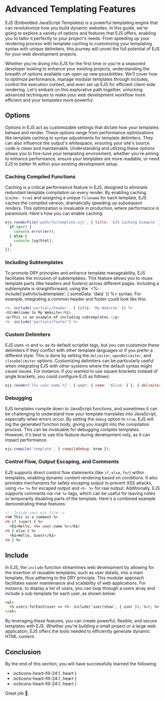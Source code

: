 # Advanced Templating Features
EJS (Embedded JavaScript Templates) is a powerful templating engine that can revolutionize how you build dynamic websites. In this guide, we're going to explore a variety of options and features that EJS offers, enabling you to tailor it perfectly to your project's needs. From speeding up your rendering process with template caching to customizing your templating syntax with unique delimiters, this journey will unveil the full potential of EJS for your web development projects.

Whether you're diving into EJS for the first time or you're a seasoned developer looking to enhance your existing projects, understanding the breadth of options available can open up new possibilities. We'll cover how to optimize performance, manage modular templates through includes, control the execution context, and even set up EJS for efficient client-side rendering. Let's embark on this explorative path together, unlocking advanced techniques to make your web development workflow more efficient and your templates more powerful.

## Options
Options in EJS act as customizable settings that dictate how your templates behave and render. These options range from performance optimizations like template caching to syntax adjustments for template delimiters. They can also influence the output's whitespace, ensuring your site's source code is clean and maintainable. Understanding and utilizing these options allows you to fine-tune your templating environment, whether you're aiming to enhance performance, ensure your templates are more readable, or need EJS to better fit within your existing development setup.

### Caching Compiled Functions
Caching is a critical performance feature in EJS, designed to eliminate redundant template compilation on every render. By enabling caching (`cache: true`) and assigning a unique `filename` for each template, EJS caches the compiled version, dramatically speeding up subsequent renders. This optimization is invaluable in production, where performance is paramount. Here's how you can enable caching:

``` javascript
ejs.renderFile('path/to/template.ejs', { title: 'EJS Caching Example' }, { cache: true, filename: 'template' }, function(err, html) {
  if (err) {
    console.error(err);
  } else {
    console.log(html);
  }
});
```
###  Including Subtemplates
To promote DRY principles and enhance template manageability, EJS facilitates the inclusion of subtemplates. This feature allows you to reuse template parts (like headers and footers) across different pages. Including a subtemplate is straightforward, using the `<%- include('path/to/subtemplate', { someData: 'data' }) %> syntax. For example, integrating a common header and footer could look like this:

``` javascript
<%- include('partials/header', { title: 'My Website' }) %>
<h1>Welcome to My Website</h1>
<p>This is an example of including subtemplates.</p>
<%- include('partials/footer') %>
```

### Custom Delimiters
EJS uses `<%` and `%>` as its default scriptlet tags, but you can customize these delimiters if they conflict with other template languages or if you prefer a different style. This is done by setting the `delimiter`, `openDelimiter`, and `closeDelimiter` options. Customizing delimiters can be particularly useful when integrating EJS with other systems where the default syntax might cause issues. For instance, if you wanted to use square brackets instead of angle brackets, you could configure EJS as follows:

```javascript
ejs.render('[%= user.name %]', { user: { name: 'Alice' } }, { delimiter: '%' });
```

### Debugging
EJS templates compile down to JavaScript functions, and sometimes it can be challenging to understand how your template translates into JavaScript, especially when errors occur. By setting the `debug` option to `true`, EJS will log the generated function body, giving you insight into the compilation process. This can be invaluable for debugging complex templates. However, it's best to use this feature during development only, as it can impact performance.

```javascript
ejs.compile('template', { compileDebug: true });
```

### Control Flow, Output Escaping, and Comments
EJS supports direct control flow statements (like `if`, `else`, `for`) within templates, enabling dynamic content rendering based on conditions. It also provides mechanisms for safely escaping output to prevent XSS attacks, using `<%= %>` for escaped output and `<%- %>` for raw output. Additionally, EJS supports comments via `<%# %>` tags, which can be useful for leaving notes or temporarily disabling parts of the template. Here's a combined example demonstrating these features:
```html
<!--Inside your ejs file-->
<%# This is a comment %>
<% if (user) { %>
  <h1>Hello, <%= user.name %></h1>
<% } else { %>
  <h1>Hello, Guest</h1>
<% } %>
```

## Include
In EJS, the `include` function streamlines web development by allowing for the insertion of reusable templates, such as user details, into a main template, thus adhering to the DRY principle. This modular approach facilitates easier maintenance and scalability of web applications. For instance, to display a list of users, you can loop through a users array and include a sub-template for each user, as shown below:
``` html
<ul>
  <% users.forEach(user => <%- include('user/show', { user }); %>); %>
</ul>
```

By leveraging these features, you can create powerful, flexible, and secure templates with EJS. Whether you're building a small project or a large web application, EJS offers the tools needed to efficiently generate dynamic HTML content.

## Conclusion

By the end of this section, you will have successfully learned the following:

- :octicons-heart-fill-24:{ .heart } 
- :octicons-heart-fill-24:{ .heart } 
- :octicons-heart-fill-24:{ .heart } 


Great job 🤗.